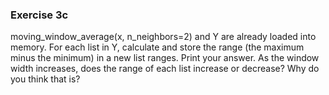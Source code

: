 ### Exercise 3c

moving_window_average(x, n_neighbors=2) and Y are already loaded into memory. For each list in Y, calculate and store the range (the maximum minus the minimum) in a new list ranges.
Print your answer. As the window width increases, does the range of each list increase or decrease? Why do you think that is?
